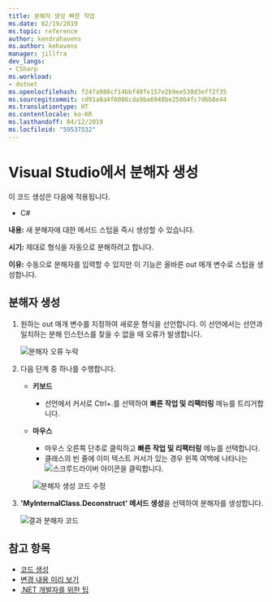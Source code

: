 ```yaml
---
title: 분해자 생성 빠른 작업
ms.date: 02/19/2019
ms.topic: reference
author: kendrahavens
ms.author: kehavens
manager: jillfra
dev_langs:
- CSharp
ms.workload:
- dotnet
ms.openlocfilehash: f24fa988cf14bbf48fe157e2b9ee538d3eff2f35
ms.sourcegitcommit: cd91a8a4f6086cda9ba6948be25864fc7d6b8e44
ms.translationtype: HT
ms.contentlocale: ko-KR
ms.lasthandoff: 04/12/2019
ms.locfileid: "59537532"
---
```

# <a name="generate-a-deconstructor-in-visual-studio"></a>Visual Studio에서 분해자 생성

이 코드 생성은 다음에 적용됩니다.

- C#

**내용:** 새 분해자에 대한 메서드 스텁을 즉시 생성할 수 있습니다.

**시기:** 제대로 형식을 자동으로 분해하려고 합니다.

**이유:** 수동으로 분해자를 입력할 수 있지만 이 기능은 올바른 out 매개 변수로 스텁을 생성합니다.

## <a name="generate-a-deconstructor"></a>분해자 생성

1. 원하는 out 매개 변수를 지정하여 새로운 형식을 선언합니다. 이 선언에서는 선언과 일치하는 분해 인스턴스를 찾을 수 없을 때 오류가 발생합니다.

   ![분해자 오류 누락](media/deconstruct.png)

2. 다음 단계 중 하나를 수행합니다.

   - **키보드**
      - 선언에서 커서로 Ctrl+.를 선택하여 **빠른 작업 및 리팩터링** 메뉴를 트리거합니다.
   - **마우스**
      - 마우스 오른쪽 단추로 클릭하고 **빠른 작업 및 리팩터링** 메뉴를 선택합니다.
      - 클래스의 빈 줄에 이미 텍스트 커서가 있는 경우 왼쪽 여백에 나타나는 ![스크루드라이버](media/screwdriver.png) 아이콘을 클릭합니다.

      ![분해자 생성 코드 수정](media/deconstruct-codefix.png)

3. **'MyInternalClass.Deconstruct' 메서드 생성**을 선택하여 분해자를 생성합니다.

   ![결과 분해자 코드](media/deconstruct-result.png)


## <a name="see-also"></a>참고 항목

- [코드 생성](../code-generation-in-visual-studio.md)
- [변경 내용 미리 보기](../../ide/preview-changes.md)
- [.NET 개발자를 위한 팁](../../ide/visual-studio-2017-for-dotnet-developers.md)